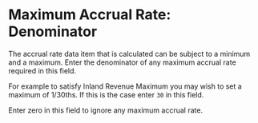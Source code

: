 # Maximum Accrual Rate: Denominator

The accrual rate data item that is calculated can be subject to a
minimum and a maximum. Enter the denominator of any maximum accrual rate
required in this field.

For example to satisfy Inland Revenue Maximum you may wish to set a
maximum of 1/30ths. If this is the case enter `30` in this field.

Enter zero in this field to ignore any maximum accrual rate.
